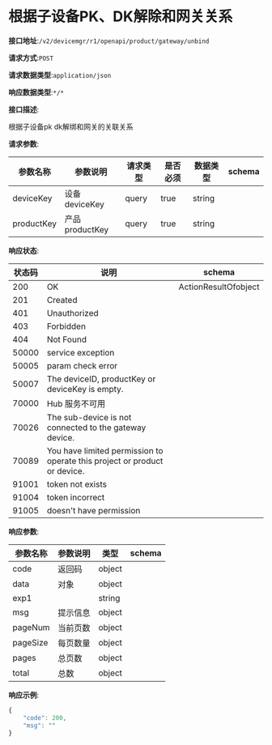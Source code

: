 # 根据子设备PK、DK解除和网关关系


**接口地址**:`/v2/devicemgr/r1/openapi/product/gateway/unbind`


**请求方式**:`POST`


**请求数据类型**:`application/json`


**响应数据类型**:`*/*`

**接口描述**:<p>根据子设备pk dk解绑和网关的关联关系</p>


**请求参数**:


| 参数名称   | 参数说明       | 请求类型 | 是否必须 | 数据类型 | schema |
| ---------- | -------------- | -------- | -------- | -------- | ------ |
| deviceKey  | 设备deviceKey  | query    | true     | string   |        |
| productKey | 产品productKey | query    | true     | string   |        |


**响应状态**:


| 状态码 | 说明                                                         | schema               |
| ------ | ------------------------------------------------------------ | -------------------- |
| 200    | OK                                                           | ActionResultOfobject |
| 201    | Created                                                      |                      |
| 401    | Unauthorized                                                 |                      |
| 403    | Forbidden                                                    |                      |
| 404    | Not Found                                                    |                      |
| 50000  | service exception                                            |                      |
| 50005  | param check error                                            |                      |
| 50007  | The deviceID, productKey or deviceKey is empty.              |                      |
| 70000  | Hub 服务不可用                                               |                      |
| 70026  | The sub-device is not connected to the gateway device.       |                      |
| 70089  | You have limited permission to operate this project or product or device. |                      |
| 91001  | token not exists                                             |                      |
| 91004  | token incorrect                                              |                      |
| 91005  | doesn't have permission                                      |                      |


**响应参数**:


| 参数名称 | 参数说明 | 类型   | schema |
| -------- | -------- | ------ | ------ |
| code     | 返回码   | object |        |
| data     | 对象     | object |        |
| exp1     |          | string |        |
| msg      | 提示信息 | object |        |
| pageNum  | 当前页数 | object |        |
| pageSize | 每页数量 | object |        |
| pages    | 总页数   | object |        |
| total    | 总数     | object |        |


**响应示例**:
```javascript
{
	"code": 200,
	"msg": ""
}
```

